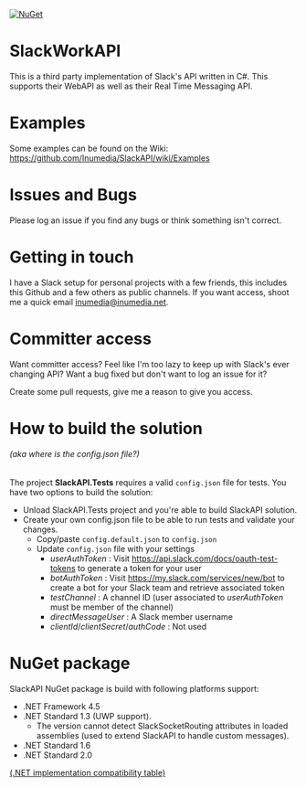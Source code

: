 [![NuGet](https://img.shields.io/nuget/v/SlackWorkAPI.svg)](https://www.nuget.org/packages/SlackWorkAPI/)

# SlackWorkAPI

This is a third party implementation of Slack's API written in C#. This supports their WebAPI as well as their Real Time Messaging API.

# Examples

Some examples can be found on the Wiki: https://github.com/Inumedia/SlackAPI/wiki/Examples

# Issues and Bugs

Please log an issue if you find any bugs or think something isn't correct.

# Getting in touch

I have a Slack setup for personal projects with a few friends, this includes this Github and a few others as public channels. If you want access, shoot me a quick email inumedia@inumedia.net.

# Committer access

Want committer access? Feel like I'm too lazy to keep up with Slack's ever changing API? Want a bug fixed but don't want to log an issue for it?

Create some pull requests, give me a reason to give you access.

# How to build the solution
###### (aka where is the config.json file?)
The project **SlackAPI.Tests** requires a valid `config.json` file for tests. You have two options to build the solution:
- Unload SlackAPI.Tests project and you're able to build SlackAPI solution.
- Create your own config.json file to be able to run tests and validate your changes.
  - Copy/paste `config.default.json` to `config.json`
  - Update `config.json` file with your settings
    - *userAuthToken* : Visit https://api.slack.com/docs/oauth-test-tokens to generate a token for your user
    - *botAuthToken* : Visit https://my.slack.com/services/new/bot to create a bot for your Slack team and retrieve associated token
    - *testChannel* : A channel ID (user associated to *userAuthToken* must be member of the channel)
    - *directMessageUser* : A Slack member username
    - *clientId*/*clientSecret*/*authCode* : Not used

# NuGet package
SlackAPI NuGet package is build with following platforms support:
- .NET Framework 4.5
- .NET Standard 1.3 (UWP support).
  - The version cannot detect SlackSocketRouting attributes in loaded assemblies (used to extend SlackAPI to handle custom messages).
- .NET Standard 1.6
- .NET Standard 2.0

[(.NET implementation compatibility table)](https://docs.microsoft.com/en-us/dotnet/standard/net-standard#net-implementation-support)
